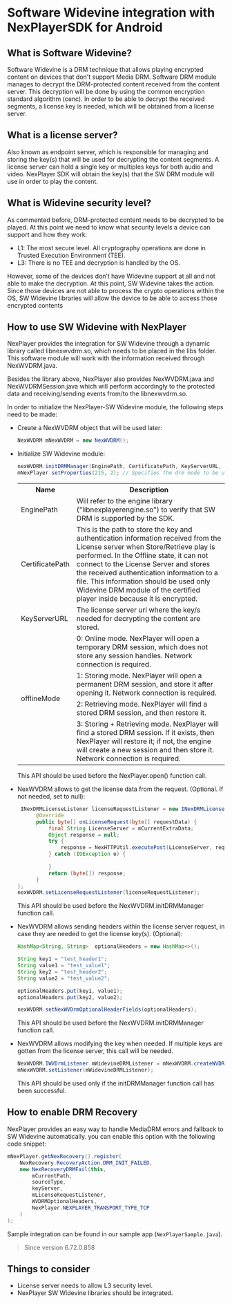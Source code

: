 # Software Widevine integration with NexPlayerSDK for Android

## What is Software Widevine?

Software Widevine is a DRM technique that allows playing encrypted content on devices that don't support Media DRM. Software DRM module manages 
to decrypt the DRM-protected content received from the content server. This decryption will be done by using the common encryption standard algorithm (cenc).
In order to be able to decrypt the received segments, a license key is needed, which will be obtained from a license server.

## What is a license server?

Also known as endpoint server, which is responsible for managing and storing the key(s) that will be used for decrypting the content segments. A license server can hold a single key or multiples keys for both audio and video. NexPlayer SDK will obtain the key(s) that the SW DRM module will use in order to play the content.

## What is Widevine security level?

As commented before, DRM-protected content needs to be decrypted to be played.
At this point we need to know what security levels a device can support and how they work:

- L1: The most secure level. All cryptography operations are done in Trusted Execution Environment (TEE).
- L3: There is no TEE and decryption is handled by the OS.

However,  some of the devices don’t have Widevine support at all and not able to make the decryption. At this point, SW Widevine takes the action. Since those devices are not able to process the crypto operations within the OS, SW Widevine libraries will allow the device to be able to access those encrypted contents

## How to use SW Widevine with NexPlayer

NexPlayer provides the integration for SW Widevine through a dynamic library called libnexwvdrm.so, which needs to be placed in the libs folder. This software module will work with the information received through NexWVDRM.java.

Besides the library above, NexPlayer also provides NexWVDRM.java and NexWVDRMSession.java which will perform accordingly to the protected data and receiving/sending events from/to the libnexwvdrm.so.

In order to initialize the NexPlayer-SW Widevine module, the following steps need to be made:

- Create a NexWVDRM object that will be used later:

    ```java   
    NexWVDRM mNexWVDRM = new NexWVDRM();
    ```
    
- Initialize SW Widevine module: 

  ```java
  nexWVDRM.initDRMManager(EnginePath, CertificatePath, KeyServerURL, offlineMode);
  mNexPlayer.setProperties(215, 2); // Specifies the drm mode to be used. In our case will be 2, which means SW Widevine.
  ```
  
  <table>
  <tr>
    <th>Name</th>
    <th colspan=3>Description</th>
  </tr>
  <tr>
    <td>EnginePath</td>
    <td>Will refer to the engine library ("libnexplayerengine.so") to verify that SW DRM is supported by the SDK.</td>
  </tr>
  <tr>
    <td>CertificatePath</td>
    <td>This is the path to store the key and authentication information received from the License server when Store/Retrieve play is performed.
    In the Offline state, it can not connect to the License Server and stores the received authentication information to a file.
    This information should be used only Widevine DRM module of the certified player inside because it is encrypted.</td>
  </tr>
  <tr>
    <td>KeyServerURL</td>
    <td>The license server url where the key/s needed for decrypting the content are stored.</td>
  </tr>
  <tr>
    <td rowspan=5>offlineMode</td>
  </tr>
  <tr><td>0: Online mode. NexPlayer will open a temporary DRM session, which does not store any session handles. Network connection is required.</td></tr>
  <tr><td>1: Storing mode. NexPlayer will open a permanent DRM session, and store it after opening it. Network connection is required.</td></tr>
  <tr><td>2: Retrieving mode. NexPlayer will find a stored DRM session, and then restore it.</td></tr>
  <tr><td>3: Storing + Retrieving mode. NexPlayer will find a stored DRM session. If it exists, then NexPlayer will restore it; if not, the engine will create a     new session and then store it. Network connection is required.</td></tr>
  </table>

  This API should be used before the NexPlayer.open() function call.
  
- NexWVDRM allows to get the license data from the request. (Optional. If not needed, set to null):
  
  ```java
   INexDRMLicenseListener licenseRequestListener = new INexDRMLicenseListener() {
 		@Override
 		public byte[] onLicenseRequest(byte[] requestData) {
 			final String LicenseServer = mCurrentExtraData;
 			Object response = null;
 			try {
 				response = NexHTTPUtil.executePost(LicenseServer, requestData, null);
 			} catch (IOException e) {
 			
 			}
 			return (byte[]) response;
 		}
  };
  nexWVDRM.setLicenseRequestListener(licenseRequestListener);
  ```
  This API should be used before the NexWVDRM.initDRMManager function call.
  
 - NexWVDRM allows sending headers within the license server request, in case they are needed to get the license key(s). (Optional):
 
    ```java
    HashMap<String, String>  optionalHeaders = new HashMap<>();

    String key1 = "test_header1";
    String value1 = "test_value1";
    String key2 = "test_header2";
    String value2 = "test_value2";

    optionalHeaders.put(key1, value1);
    optionalHeaders.put(key2, value2);

    nexWVDRM.setNexWVDrmOptionalHeaderFields(optionalHeaders);
    ```
   This API should be used before the NexWVDRM.initDRMManager function call.
   
-  NexWVDRM allows modifying the key when needed. If multiple keys are gotten from the license server, this call will be needed.
  
    ```java
    NexWVDRM.IWVDrmListener mWidevineDRMListener = mNexWVDRM.createWVDRMListener();
    mNexWVDRM.setListener(mWidevineDRMListener);
    ```
   This API should be used only if the initDRMManager function call has been successful.
   
## How to enable DRM Recovery

NexPlayer provides an easy way to handle MediaDRM errors and fallback to SW Widevine automatically. you can enable this option with the following code snippet:

```java
mNexPlayer.getNexRecovery().register(
	NexRecovery.RecoveryAction.DRM_INIT_FAILED,
	new NexRecoveryDRMFail(this, 
		mCurrentPath, 
		sourceType, 
		keyServer, 
		mLicenseRequestListener, 
		WVDRMOptionalHeaders, 
		NexPlayer.NEXPLAYER_TRANSPORT_TYPE_TCP
	)
);

```   
Sample integration can be found in our sample app (`NexPlayerSample.java`).

> Since version 6.72.0.858

## Things to consider

- License server needs to allow L3 security level. 
- NexPlayer SW Widevine libraries should be integrated.
